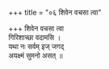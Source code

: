 +++
title = "०६ शिवेन वचसा त्वा"

+++
शिवेन वचसा त्वा  
गिरिशाच्छा वदामसि ।  
यथा नः सर्वम् इज् जगद्  
अयक्ष्मं सुमनो असत् ॥